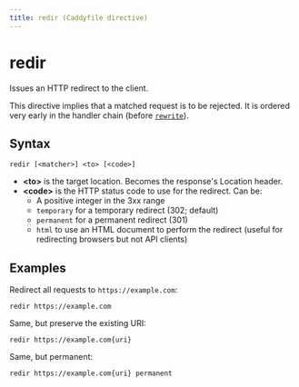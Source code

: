 ```yaml
---
title: redir (Caddyfile directive)
---
```


# redir

Issues an HTTP redirect to the client.

This directive implies that a matched request is to be rejected. It is ordered very early in the handler chain (before [`rewrite`](/docs/caddyfile/directives/rewrite)).


## Syntax

```caddy-d
redir [<matcher>] <to> [<code>]
```

- **&lt;to&gt;** is the target location. Becomes the response's Location header.
- **&lt;code&gt;** is the HTTP status code to use for the redirect. Can be:
	- A positive integer in the 3xx range
	- `temporary` for a temporary redirect (302; default)
	- `permanent` for a permanent redirect (301)
	- `html` to use an HTML document to perform the redirect (useful for redirecting browsers but not API clients)



## Examples

Redirect all requests to `https://example.com`:

```caddy-d
redir https://example.com
```

Same, but preserve the existing URI:

```caddy-d
redir https://example.com{uri}
```

Same, but permanent:

```caddy-d
redir https://example.com{uri} permanent
```